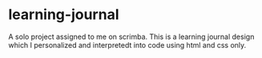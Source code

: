 # learning-journal
A solo project assigned to me on scrimba.
This is a learning journal design which I personalized and interpretedt into code using html and css only.
